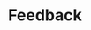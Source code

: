 ---
permalink: /feedback/
title: "Feedback"
# last_modified_at: 
excerpt: "Let me know what you think"
comments: true
---